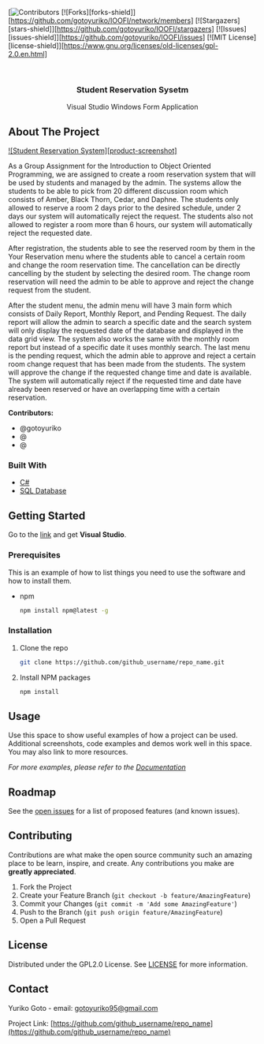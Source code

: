 <!-- PROJECT SHIELDS -->
<!--
*** I'm using markdown "reference style" links for readability.
*** Reference links are enclosed in brackets [ ] instead of parentheses ( ).
*** See the bottom of this document for the declaration of the reference variables
*** for contributors-url, forks-url, etc. This is an optional, concise syntax you may use.
*** https://www.markdownguide.org/basic-syntax/#reference-style-links
-->
[![Contributors](https://img.shields.io/github/issues/gotoyuriko/IOOFI)
[![Forks][forks-shield]][https://github.com/gotoyuriko/IOOFI/network/members]
[![Stargazers][stars-shield]][https://github.com/gotoyuriko/IOOFI/stargazers]
[![Issues][issues-shield]][https://github.com/gotoyuriko/IOOFI/issues]
[![MIT License][license-shield]][https://www.gnu.org/licenses/old-licenses/gpl-2.0.en.html]



<!-- PROJECT LOGO -->
<br />
<p align="center">
  <h3 align="center">Student Reservation Sysetm</h3>

  <p align="center">
    Visual Studio Windows Form Application
  </p>
</p>



<!-- ABOUT THE PROJECT -->
## About The Project

[![Student Reservation System][product-screenshot]](https://example.com)

As a Group Assignment for the Introduction to Object Oriented Programming, we are assigned to create a room reservation system that will be used by students and managed by the admin. The systems allow the students to be able to pick from 20 different discussion room which consists of Amber, Black Thorn, Cedar, and Daphne. The students only allowed to reserve a room 2 days prior to the desired schedule, under 2 days our system will automatically reject the request. The students also not allowed to register a room more than 6 hours, our system will automatically reject the requested date.

After registration, the students able to see the reserved room by them in the Your Reservation menu where the students able to cancel a certain room and change the room reservation time. The cancellation can be directly cancelling by the student by selecting the desired room. The change room reservation will need the admin to be able to approve and reject the change request from the student.

After the student menu, the admin menu will have 3 main form which consists of Daily Report, Monthly Report, and Pending Request. The daily report will allow the admin to search a specific date and the search system will only display the requested date of the database and displayed in the data grid view. The system also works the same with the monthly room report but instead of a specific date it uses monthly search. The last menu is the pending request, which the admin able to approve and reject a certain room change request that has been made from the students. The system will approve the change if the requested change time and date is available. The system will automatically reject if the requested time and date have already been reserved or have an overlapping time with a certain reservation.

**Contributors:**
+ @gotoyuriko
+ @
+ @


### Built With 

* [C#](https://docs.microsoft.com/en-us/dotnet/csharp/)
* [SQL Database](https://www.microsoft.com/en-us/sql-server/sql-server-downloads)

<!-- GETTING STARTED -->
## Getting Started

Go to the [link](https://visualstudio.microsoft.com/) and get **Visual Studio**.

### Prerequisites

This is an example of how to list things you need to use the software and how to install them.
* npm
  ```sh
  npm install npm@latest -g
  ```

### Installation

1. Clone the repo
   ```sh
   git clone https://github.com/github_username/repo_name.git
   ```
2. Install NPM packages
   ```sh
   npm install
   ```


<!-- USAGE EXAMPLES -->
## Usage

Use this space to show useful examples of how a project can be used. Additional screenshots, code examples and demos work well in this space. You may also link to more resources.

_For more examples, please refer to the [Documentation](https://example.com)_



<!-- ROADMAP -->
## Roadmap

See the [open issues](https://github.com/github_username/repo_name/issues) for a list of proposed features (and known issues).



<!-- CONTRIBUTING -->
## Contributing

Contributions are what make the open source community such an amazing place to be learn, inspire, and create. Any contributions you make are **greatly appreciated**.

1. Fork the Project
2. Create your Feature Branch (`git checkout -b feature/AmazingFeature`)
3. Commit your Changes (`git commit -m 'Add some AmazingFeature'`)
4. Push to the Branch (`git push origin feature/AmazingFeature`)
5. Open a Pull Request



<!-- LICENSE -->
## License

Distributed under the GPL2.0 License. See [LICENSE](https://www.gnu.org/licenses/old-licenses/gpl-2.0.html) for more information.



<!-- CONTACT -->
## Contact

Yuriko Goto - email: gotoyuriko95@gmail.com

Project Link: [https://github.com/github_username/repo_name](https://github.com/github_username/repo_name)
